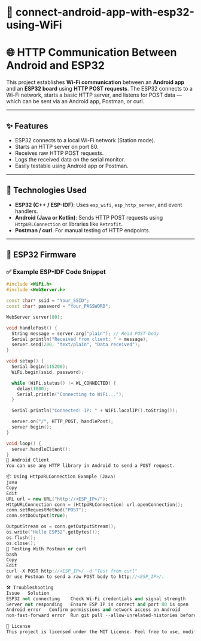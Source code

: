 # 📶 connect-android-app-with-esp32-using-WiFi  
# 🌐 HTTP Communication Between Android and ESP32

This project establishes **Wi-Fi communication** between an **Android app** and an **ESP32 board** using **HTTP POST requests**. The ESP32 connects to a Wi-Fi network, starts a basic HTTP server, and listens for POST data — which can be sent via an Android app, Postman, or curl.

---

## ✨ Features

- ESP32 connects to a local Wi-Fi network (Station mode).
- Starts an HTTP server on port 80.
- Receives raw HTTP POST requests.
- Logs the received data on the serial monitor.
- Easily testable using Android app or Postman.

---

## 🧰 Technologies Used

- **ESP32 (C++ / ESP-IDF)**: Uses `esp_wifi`, `esp_http_server`, and event handlers.
- **Android (Java or Kotlin)**: Sends HTTP POST requests using `HttpURLConnection` or libraries like `Retrofit`.
- **Postman / curl**: For manual testing of HTTP endpoints.

---

## 🔌 ESP32 Firmware

### ✅ Example ESP-IDF Code Snippet

```cpp
#include <WiFi.h>
#include <WebServer.h>

const char* ssid = "Your_SSID";
const char* password = "Your_PASSWORD";

WebServer server(80);

void handlePost() {
  String message = server.arg("plain"); // Read POST body
  Serial.println("Received from client: " + message);
  server.send(200, "text/plain", "Data received");
}

void setup() {
  Serial.begin(115200);
  WiFi.begin(ssid, password);

  while (WiFi.status() != WL_CONNECTED) {
    delay(1000);
    Serial.println("Connecting to WiFi...");
  }

  Serial.println("Connected! IP: " + WiFi.localIP().toString());

  server.on("/", HTTP_POST, handlePost);
  server.begin();
}

void loop() {
  server.handleClient();
}
📱 Android Client
You can use any HTTP library in Android to send a POST request.

📦 Using HttpURLConnection Example (Java)
java
Copy
Edit
URL url = new URL("http://<ESP_IP>/");
HttpURLConnection conn = (HttpURLConnection) url.openConnection();
conn.setRequestMethod("POST");
conn.setDoOutput(true);

OutputStream os = conn.getOutputStream();
os.write("Hello ESP32".getBytes());
os.flush();
os.close();
🧪 Testing With Postman or curl
bash
Copy
Edit
curl -X POST http://<ESP_IP>/ -d "Test from curl"
Or use Postman to send a raw POST body to http://<ESP_IP>/.

🛠 Troubleshooting
Issue	Solution
ESP32 not connecting	Check Wi-Fi credentials and signal strength
Server not responding	Ensure ESP IP is correct and port 80 is open
Android error	Confirm permissions and network access on Android
non-fast-forward error	Run git pull --allow-unrelated-histories before pushing

📄 License
This project is licensed under the MIT License. Feel free to use, modify, and distribute.
